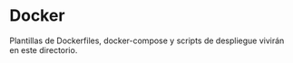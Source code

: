 # Docker

Plantillas de Dockerfiles, docker-compose y scripts de despliegue vivirán en este directorio.
